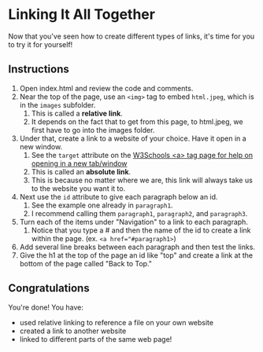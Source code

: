 # Linking It All Together

Now that you've seen how to create different types of links, it's time for you to try it for yourself!

## Instructions

1. Open index.html and review the code and comments.
2. Near the top of the page, use an `<img>` tag to embed `html.jpeg`, which is in the `images` subfolder.
    1. This is called a **relative link**.
    2. It depends on the fact that to get from this page, to html.jpeg, we first have to go into the images folder.
3. Under that, create a link to a website of your choice. Have it open in a new window.
    1. See the `target` attribute on the [W3Schools &lt;a&gt; tag page for help on opening in a new tab/window](https://www.w3schools.com/tags/tag_a.asp)
    2. This is called an **absolute link**.
    3. This is because no matter where we are, this link will always take us to the website you want it to.
4. Next use the `id` attribute to give each paragraph below an id.
    1. See the example one already in `paragraph1`.
    2. I recommend calling them `paragraph1`, `paragraph2`, and `paragraph3`.
5. Turn each of the items under "Navigation" to a link to each paragraph.
    1. Notice that you type a # and then the name of the id to create a link within the page. (ex. `<a href="#paragraph1>`)
6. Add several line breaks between each paragraph and then test the links.
7. Give the h1 at the top of the page an id like "top" and create a link at the bottom of the page called "Back to Top."

## Congratulations

You're done! You have:

* used relative linking to reference a file on your own website
* created a link to another website
* linked to different parts of the same web page!